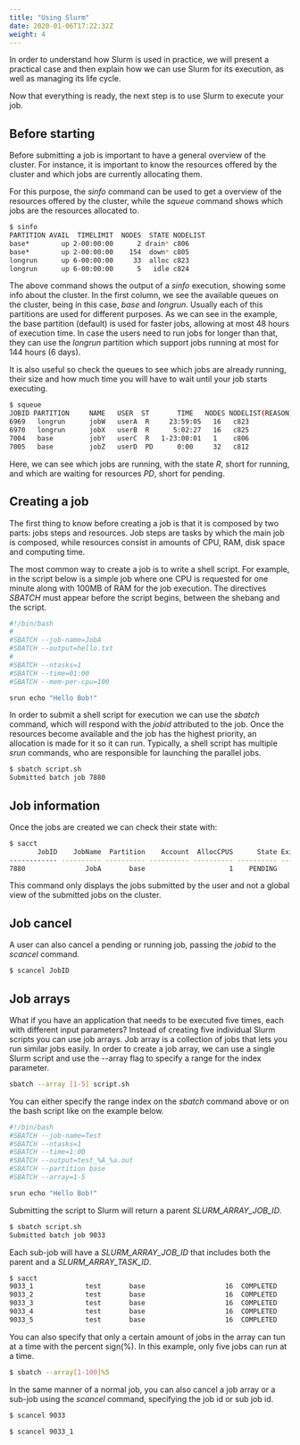 ```yaml
---
title: "Using Slurm"
date: 2020-01-06T17:22:32Z
weight: 4
---
```


In order to understand how Slurm is used in practice, we will present a practical case and then explain how we can use Slurm for its execution, as well as managing its life cycle.

Now that everything is ready, the next step is to use Slurm to execute your job.

## Before starting

Before submitting a job is important to have a general overview of the cluster. For instance, it is important to know the resources offered by the cluster and which jobs are currently allocating them.

For this purpose, the _sinfo_ command can be used to get a overview of the resources offered by the cluster, while the _squeue_ command shows which jobs are the resources allocated to.

```bash
$ sinfo
PARTITION AVAIL  TIMELIMIT  NODES  STATE NODELIST
base*        up 2-00:00:00      2 drain* c806
base*        up 2-00:00:00    154  down* c805
longrun      up 6-00:00:00     33  alloc c823
longrun      up 6-00:00:00      5   idle c824
```

The above command shows the output of a _sinfo_ execution, showing some info about the cluster. In the first column, we see the available queues on the cluster, being in this case, _base_ and _longrun_. Usually each of this partitions are used for different purposes. As we can see in the example, the base partition (default) is used for faster jobs, allowing at most 48 hours of execution time. In case the users need to run jobs for longer than that, they can use the _longrun_ partition which support jobs running at most for 144 hours (6 days).

It is also useful so check the queues to see which jobs are already running, their size and how much time you will have to wait until your job starts executing. 

```bash
$ squeue
JOBID PARTITION     NAME   USER  ST       TIME   NODES NODELIST(REASON)
6969   longrun 		jobW   userA  R     23:59:05   16 	c823
6970   longrun 		jobX   userB  R      5:02:27   16 	c825
7004   base   		jobY   userC  R   1-23:00:01   1 	c806
7005   base    		jobZ   userD  PD      0:00     32 	c812
```
 
Here, we can see which jobs are running, with the state *R*, short for running, and which are waiting for resources *PD*, short for pending.


## Creating a job

The first thing to know before creating a job is that it is composed by two parts: jobs steps and resources. Job steps are tasks by which the main job is composed, while resources consist in amounts of CPU, RAM, disk space and computing time.

The most common way to create a job is to write a shell script. For example, in the script below is a simple job where one CPU is requested for one minute along with 100MB of RAM for the job execution. The directives *SBATCH* must appear before the script begins, between the shebang and the script.

```bash
#!/bin/bash
#
#SBATCH --job-name=JobA
#SBATCH --output=hello.txt
#
#SBATCH --ntasks=1
#SBATCH --time=01:00
#SBATCH --mem-per-cpu=100

srun echo "Hello Bob!"
```

In order to submit a shell script for execution we can use the _sbatch_ command, which will respond with the _jobid_ attributed to the job. Once the resources become available and the job has the highest priority, an allocation is made for it so it can run. Typically, a shell script has multiple _srun_ commands, who are responsible for launching the parallel jobs.

```bash
$ sbatch script.sh 
Submitted batch job 7880
```

## Job information

Once the jobs are created we can check their state with:

```bash
$ sacct
       JobID    JobName  Partition    Account  AllocCPUS      State ExitCode 
------------ ---------- ---------- ---------- ---------- ---------- -------- 
7880               JobA       base                     1    PENDING      0:0 
```

This command only displays the jobs submitted by the user and not a global view of the submitted jobs on the cluster.

## Job cancel

A user can also cancel a pending or running job, passing the _jobid_ to the _scancel_ command. 

```bash
$ scancel JobID
```
## Job arrays

What if you have an application that needs to be executed five times, each with different input parameters? Instead of creating five individual Slurm scripts you can use job arrays. Job array is a collection of jobs that lets you run similar jobs easily. In order to create a job array, we can use a single Slurm script and use the --array flag to specify a range for the index parameter.

```bash
sbatch --array [1-5] script.sh
```

You can either specify the range index on the _sbatch_ command above or on the bash script like on the example below.

```bash
#!/bin/bash
#SBATCH --job-name=Test
#SBATCH --ntasks=1
#SBATCH --time=1:00
#SBATCH --output=test_%A_%a.out
#SBATCH --partition base
#SBATCH --array=1-5

srun echo "Hello Bob!"
```

Submitting the script to Slurm will return a parent _SLURM_ARRAY_JOB_ID_.

```bash
$ sbatch script.sh
Submitted batch job 9033
```

Each sub-job will have a _SLURM_ARRAY_JOB_ID_ that includes both the parent and a _SLURM_ARRAY_TASK_ID_.

```bash
$ sacct
9033_1             test       base                    16  COMPLETED      0:0 
9033_2             test       base                    16  COMPLETED      0:0 
9033_3             test       base                    16  COMPLETED      0:0 
9033_4             test       base                    16  COMPLETED      0:0 
9033_5             test       base                    16  COMPLETED      0:0 
```

You can also specify that only a certain amount of jobs in the array can tun at a time with the percent sign(%). In this example, only five jobs can run at a time.

```bash
$ sbatch --array[1-100]%5
```

In the same manner of a normal job, you can also cancel a job array or a sub-job using the _scancel_ command, specifying the job id or sub job id.

```bash
$ scancel 9033

$ scancel 9033_1
```

